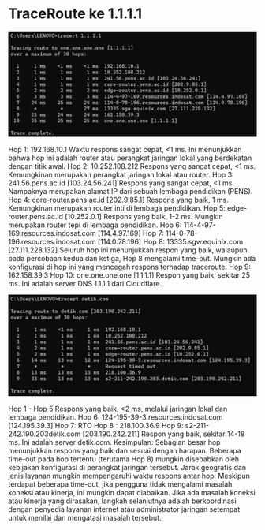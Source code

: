 # TraceRoute ke 1.1.1.1

![tracert 1.1.1.1](1.png)

Hop 1: 192.168.10.1
Waktu respons sangat cepat, <1 ms. Ini menunjukkan bahwa hop ini adalah router atau perangkat jaringan lokal yang berdekatan dengan titik awal.
Hop 2: 10.252.108.212
Respons yang sangat cepat, <1 ms. Kemungkinan merupakan perangkat jaringan lokal atau router.
Hop 3: 241.56.pens.ac.id [103.24.56.241]
Respons yang sangat cepat, <1 ms. Nampaknya merupakan alamat IP dari sebuah lembaga pendidikan (PENS).
Hop 4: core-router.pens.ac.id [202.9.85.1]
Respons yang baik, 1 ms. Kemungkinan merupakan router inti di lembaga pendidikan.
Hop 5: edge-router.pens.ac.id [10.252.0.1]
Respons yang baik, 1-2 ms. Mungkin merupakan router tepi di lembaga pendidikan.
Hop 6: 114-4-97-169.resources.indosat.com [114.4.97.169]
Hop 7: 114-0-78-196.resources.indosat.com [114.0.78.196]
Hop 8: 13335.sgw.equinix.com [27.111.228.132]
Seluruh hop ini menunjukkan respon yang baik, walaupun pada percobaan kedua dan ketiga, Hop 8 mengalami time-out. Mungkin ada konfigurasi di hop ini yang mencegah respons terhadap traceroute.
Hop 9: 162.158.39.3
Hop 10: one.one.one.one [1.1.1.1]
Respon yang baik, sekitar 25 ms. Ini adalah server DNS 1.1.1.1 dari Cloudflare.

![tracert detik.com](2.png)

Hop 1 - Hop 5
Respons yang baik, <2 ms, melalui jaringan lokal dan lembaga pendidikan.
Hop 6: 124-195-39-3.resources.indosat.com [124.195.39.3]
Hop 7: RTO
Hop 8 : 218.100.36.9
Hop 9: s2-211-242.190.203detik.com [203.190.242.211]
Respon yang baik, sekitar 14-18 ms. Ini adalah server detik.com.
Kesimpulan:
Sebagian besar hop menunjukkan respons yang baik dan sesuai dengan harapan.
Beberapa time-out pada hop tertentu (terutama Hop 8) mungkin disebabkan oleh kebijakan konfigurasi di perangkat jaringan tersebut.
Jarak geografis dan jenis layanan mungkin mempengaruhi waktu respons antar hop.
Meskipun terdapat beberapa time-out, jika pengguna tidak mengalami masalah koneksi atau kinerja, ini mungkin dapat diabaikan.
Jika ada masalah koneksi atau kinerja yang dirasakan, langkah selanjutnya adalah berkoordinasi dengan penyedia layanan internet atau administrator jaringan setempat untuk menilai dan mengatasi masalah tersebut.